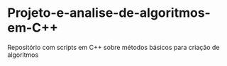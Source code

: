 # Projeto-e-analise-de-algoritmos-em-C++
Repositório com scripts em C++ sobre métodos básicos para criação de algoritmos
